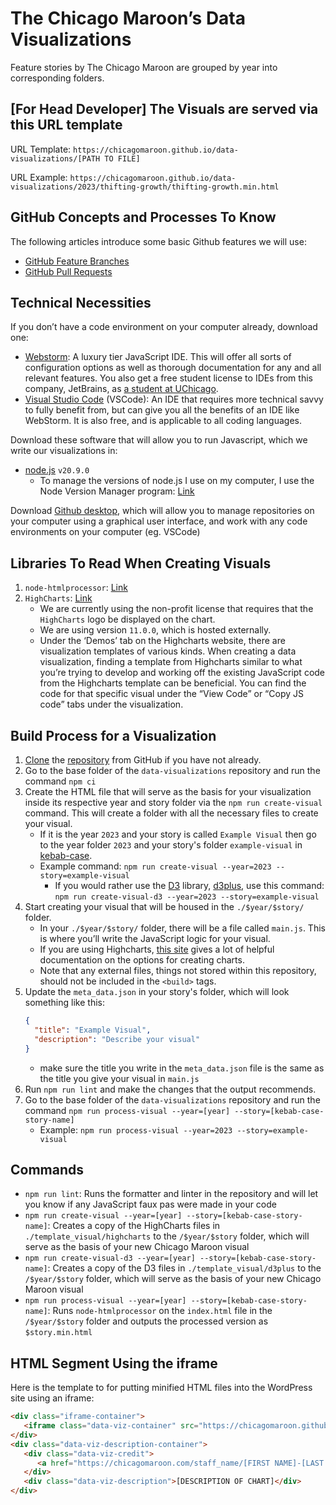# The Chicago Maroon’s Data Visualizations
Feature stories by The Chicago Maroon are grouped by year into corresponding folders.

## [For Head Developer] The Visuals are served via this URL template
URL Template: `https://chicagomaroon.github.io/data-visualizations/[PATH TO FILE]`

URL Example: `https://chicagomaroon.github.io/data-visualizations/2023/thifting-growth/thifting-growth.min.html`

## GitHub Concepts and Processes To Know
The following articles introduce some basic Github features we will use:
- [GitHub Feature Branches](https://www.atlassian.com/git/tutorials/comparing-workflows/feature-branch-workflow)
- [GitHub Pull Requests](https://www.atlassian.com/git/tutorials/making-a-pull-request)

## Technical Necessities
If you don’t have a code environment on your computer already, download one:
 - [Webstorm](https://www.jetbrains.com/webstorm/?var=1): A luxury tier JavaScript IDE. This will offer all sorts of configuration options as well as thorough documentation for any and all relevant features. You also get a free student license to IDEs from this company, JetBrains, as [a student at UChicago](https://www.jetbrains.com/community/education/#students).
 - [Visual Studio Code](https://code.visualstudio.com/download) (VSCode): An IDE that requires more technical savvy to fully benefit from, but can give you all the benefits of an IDE like WebStorm. It is also free, and is applicable to all coding languages.

Download these software that will allow you to run Javascript, which we write our visualizations in:
 - [node.js](https://nodejs.org/en) `v20.9.0`
   - To manage the versions of node.js I use on my computer, I use the Node Version Manager program: [Link](https://github.com/nvm-sh/nvm)

Download [Github desktop](https://desktop.github.com/), which will allow you to manage repositories on your computer using a graphical user interface, and work with any code environments on your computer (eg. VSCode)

## Libraries To Read When Creating Visuals
1. `node-htmlprocessor`: [Link](https://github.com/dciccale/node-htmlprocessor)
2. `HighCharts`: [Link](https://www.highcharts.com/)
   - We are currently using the non-profit license that requires that the `HighCharts` logo be displayed on the chart.
   - We are using version `11.0.0`, which is hosted externally.
   - Under the ‘Demos’ tab on the Highcharts website, there are visualization templates of various kinds. When creating a data visualization, finding a template from Highcharts similar to what you’re trying to develop and working off the existing JavaScript code from the Highcharts template can be beneficial. You can find the code for that specific visual under the “View Code” or “Copy JS code” tabs under the visualization.

## Build Process for a Visualization
1. [Clone](https://docs.github.com/en/repositories/creating-and-managing-repositories/cloning-a-repository) the [repository](https://github.com/chicagomaroon/data-visualizations) from GitHub if you have not already.
2. Go to the base folder of the `data-visualizations` repository and run the command `npm ci`
3. Create the HTML file that will serve as the basis for your visualization inside its respective year and story folder via the `npm run create-visual` command.  This will create a folder with all the necessary files to create your visual.
    - If it is the year `2023` and your story is called `Example Visual` then go to the year folder `2023` and your story's folder `example-visual` in [kebab-case](https://www.freecodecamp.org/news/programming-naming-conventions-explained#what-is-kebab-case).
    - Example command: `npm run create-visual --year=2023 --story=example-visual`
      - If you would rather use the [D3](https://d3js.org/) library, [d3plus](https://github.com/d3plus/d3plus), use this command: `npm run create-visual-d3 --year=2023 --story=example-visual`
4. Start creating your visual that will be housed in the `./$year/$story/` folder.
    - In your `./$year/$story/` folder, there will be a file called `main.js`. This is where you’ll write the JavaScript logic for your visual.
    - If you are using Highcharts, [this site](https://api.highcharts.com/highmaps/) gives a lot of helpful documentation on the options for creating charts.
    - Note that any external files, things not stored within this repository, should not be included in the `<build>` tags.
5. Update the `meta_data.json` in your story's folder, which will look something like this:
   ```json
   {
     "title": "Example Visual",
     "description": "Describe your visual"
   }
   ```
    - make sure the title you write in the `meta_data.json` file is the same as the title you give your visual in `main.js` 
6. Run `npm run lint` and make the changes that the output recommends.
7. Go to the base folder of the `data-visualizations` repository and run the command `npm run process-visual --year=[year] --story=[kebab-case-story-name]`
   - Example: `npm run process-visual --year=2023 --story=example-visual`

## Commands
- `npm run lint`: Runs the formatter and linter in the repository and will let you know if any JavaScript faux pas were made in your code
- `npm run create-visual --year=[year] --story=[kebab-case-story-name]`: Creates a copy of the HighCharts files in `./template_visual/highcharts` to the `/$year/$story` folder, which will serve as the basis of your new Chicago Maroon visual
- `npm run create-visual-d3 --year=[year] --story=[kebab-case-story-name]`: Creates a copy of the D3 files in `./template_visual/d3plus` to the `/$year/$story` folder, which will serve as the basis of your new Chicago Maroon visual
- `npm run process-visual --year=[year] --story=[kebab-case-story-name]`: Runs `node-htmlprocessor` on the `index.html` file in the `/$year/$story` folder and outputs the processed version as `$story.min.html`

## HTML Segment Using the iframe
Here is the template to for putting minified HTML files into the WordPress site using an iframe:
```html
<div class="iframe-container">
   <iframe class="data-viz-container" src="https://chicagomaroon.github.io/data-visualizations/[PATH TO MINIFIED HTML FILE]"></iframe>
</div>
<div class="data-viz-description-container">
   <div class="data-viz-credit">
      <a href="https://chicagomaroon.com/staff_name/[FIRST NAME]-[LAST NAME]/">[AUTHOR OF CHART]</a>
   </div>
   <div class="data-viz-description">[DESCRIPTION OF CHART]</div>
</div>
```
